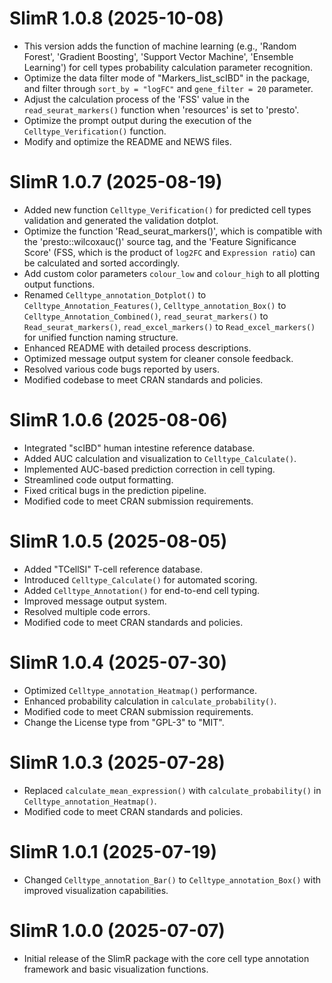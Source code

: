 # SlimR 1.0.8 (2025-10-08)

-   This version adds the function of machine learning (e.g., 'Random Forest', 'Gradient Boosting', 'Support Vector Machine', 'Ensemble Learning') for cell types probability calculation parameter recognition.
-   Optimize the data filter mode of "Markers_list_scIBD" in the package, and filter through `sort_by = "logFC"` and `gene_filter = 20` parameter.
-   Adjust the calculation process of the 'FSS' value in the `read_seurat_markers()` function when 'resources' is set to 'presto'.
-   Optimize the prompt output during the execution of the `Celltype_Verification()` function.
-   Modify and optimize the README and NEWS files.

# SlimR 1.0.7 (2025-08-19)

-   Added new function `Celltype_Verification()` for predicted cell types validation and generated the validation dotplot.
-   Optimize the function 'Read_seurat_markers()', which is compatible with the 'presto::wilcoxauc()' source tag, and the 'Feature Significance Score' (FSS, which is the product of `log2FC` and `Expression ratio`) can be calculated and sorted accordingly.
-   Add custom color parameters `colour_low` and `colour_high` to all plotting output functions.
-   Renamed `Celltype_annotation_Dotplot()` to `Celltype_Annotation_Features()`, `Celltype_annotation_Box()` to `Celltype_Annotation_Combined()`, `read_seurat_markers()` to `Read_seurat_markers()`, `read_excel_markers()` to `Read_excel_markers()` for unified function naming structure.
-   Enhanced README with detailed process descriptions.
-   Optimized message output system for cleaner console feedback.
-   Resolved various code bugs reported by users.
-   Modified codebase to meet CRAN standards and policies.

# SlimR 1.0.6 (2025-08-06)

-   Integrated "scIBD" human intestine reference database.
-   Added AUC calculation and visualization to `Celltype_Calculate()`.
-   Implemented AUC-based prediction correction in cell typing.
-   Streamlined code output formatting.
-   Fixed critical bugs in the prediction pipeline.
-   Modified code to meet CRAN submission requirements.

# SlimR 1.0.5 (2025-08-05)

-   Added "TCellSI" T-cell reference database.
-   Introduced `Celltype_Calculate()` for automated scoring.
-   Added `Celltype_Annotation()` for end-to-end cell typing.
-   Improved message output system.
-   Resolved multiple code errors.
-   Modified code to meet CRAN standards and policies.

# SlimR 1.0.4 (2025-07-30)

-   Optimized `Celltype_annotation_Heatmap()` performance.
-   Enhanced probability calculation in `calculate_probability()`.
-   Modified code to meet CRAN submission requirements.
-   Change the License type from "GPL-3" to "MIT".

# SlimR 1.0.3 (2025-07-28)

-   Replaced `calculate_mean_expression()` with `calculate_probability()` in `Celltype_annotation_Heatmap()`.
-   Modified code to meet CRAN standards and policies.

# SlimR 1.0.1 (2025-07-19)

-   Changed `Celltype_annotation_Bar()` to `Celltype_annotation_Box()` with improved visualization capabilities.

# SlimR 1.0.0 (2025-07-07)

-   Initial release of the SlimR package with the core cell type annotation framework and basic visualization functions.
